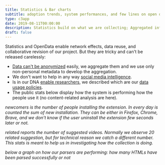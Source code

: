 ```yaml
---
title: Statistics & Bar charts
subtitle: adoption trends, system performances, and few lines on open data
type: c3app
date: 2019-08-11T00:00:00
description: Statistics build on what we are collecting; Aggregated information to keep in check our system and our relevance
draft: false
---
```


Statistics and OpenData enable network effects, data reuse, and collaborative revision of our project. But they are tricky and can't be released carelessly:

* [Data can't be anonymized](https://www.theguardian.com/technology/2019/jul/23/anonymised-data-never-be-anonymous-enough-study-finds) easily, we aggregate them and we use only non-personal metadata to develop the aggregation.
* We don't want to help in any way [social media intelligence](https://responsibledata.io/social-media-intelligence-the-wayward-child-of-open-source-intelligence/).
* Is in our DNA [enable researchers](/data-activism), we described which are our [data usage policies](/what-we-collect).
* The public stats below display how the system is performing how the people use it (no content-related analysis are here).

<!-- the graphs are appended in the 'div'. the ID #impression-graph is referenced in hugo-theme-trex/layouts/c3app/single.html -->
_newcomers is the number of people installing the extension. In every day is counted the sum of new installation. They can be either in Firefox, Chrome, Brave, and we don't know if the user uninstall the extension few seconds later or not._
<div id="newcomers-graph" class="c3graph"></div>

_related reports the number of suggested videos. Normally we observe 20 related suggestion, but for technical reason we catch a different number. This stats is meant to help us in investigating how the collection is doing._
<div id="related-graph" class="c3graph"></div>

_below a graph on how our parsers are performing: how many HTMLs have been parsed successfully or not_
<div id="processing-graph" class="c3graph"></div>
